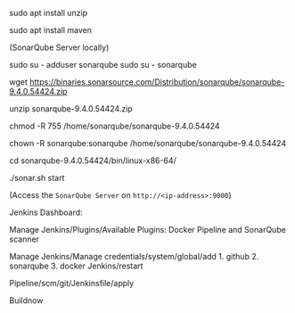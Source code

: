 sudo apt install unzip

sudo apt install maven

(SonarQube Server locally)

sudo su -
adduser sonarqube
sudo su - sonarqube

wget https://binaries.sonarsource.com/Distribution/sonarqube/sonarqube-9.4.0.54424.zip

unzip sonarqube-9.4.0.54424.zip

chmod -R 755 /home/sonarqube/sonarqube-9.4.0.54424

chown -R sonarqube:sonarqube /home/sonarqube/sonarqube-9.4.0.54424

cd sonarqube-9.4.0.54424/bin/linux-x86-64/

./sonar.sh start

(Access the `SonarQube Server` on `http://<ip-address>:9000`)

Jenkins Dashboard:

Manage Jenkins/Plugins/Available Plugins: Docker Pipeline and SonarQube scanner

Manage Jenkins/Manage credentials/system/global/add 1. github 2. sonarqube 3. docker
Jenkins/restart

Pipeline/scm/git/Jenkinsfile/apply

Buildnow


